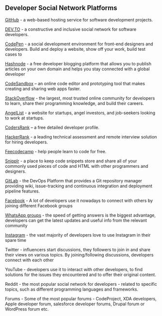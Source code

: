 
## Developer Social Network Platforms ##

[GitHub](https://github.com/) - a web-based hosting service for software development projects.

[DEV.TO](https://dev.to/) - a constructive and inclusive social network for software developers.

[CodePen](https://codepen.io/) - a social development environment for front-end designers and developers. Build and deploy a website, show off your work, build test cases to

[Hashnode](https://hashnode.com/) - a free developer blogging platform that allows you to publish articles on your own domain and helps you stay connected with a global developer

[CodeSandbox](https://codesandbox.io/) – an online code editor and prototyping tool that makes creating and sharing web apps faster.

[StackOverflow](https://stackoverflow.com/) - the largest, most trusted online community for developers to learn, share their programming knowledge, and build their careers.

[AngelList](https://angel.co/) - a website for startups, angel investors, and job-seekers looking to work at startups.

[CodersRank](https://codersrank.io/) – a free detailed developer profile.

[HackerRank](https://www.hackerrank.com/) - a leading technical assessment and remote interview solution for hiring developers. 

[Feecodecamp](https://www.freecodecamp.org/) - help people learn to code for free.

[Snipplr](https://snipplr.com/) - a place to keep code snippets store and share all of your commonly used pieces of code and HTML with other programmers and designers.

[GitLab](https://about.gitlab.com/) - the DevOps Platform that provides a Git repository manager providing wiki, issue-tracking and continuous integration and deployment pipeline features.

[Facebook](https://www.facebook.com/groups/fbdevelopers/) - A lot of developers use it nowadays to connect with others by joining different Facebook groups

[WhatsApp groups](https://whatsapp.com/) - the speed of getting answers is the biggest advantage, developers can get the latest updates and useful info from the relevant community

[Instagram](https://www.instagram.com/developergroup.in) - the vast majority of developers love to use Instagram in their spare time 

Twitter -  influencers start discussions, they followers to join in and share their views on various topics. By joining/following discussions, developers connect with each other 

YouTube - developers use it to interact with other developers, to find solutions for the issues they encountered and to offer their original content.

Reddit - the most popular social network for developers - related to specific topics, such as different programming languages and frameworks.

Forums - Some of the most popular forums - CodeProject, XDA developers, Apple developer forum, salesforce developer forums, Drupal forum or WordPress forum etc.








